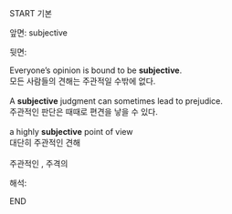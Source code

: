 START
기본

앞면:
subjective


뒷면:
<div>Everyone’s opinion is bound to be <strong>subjective</strong>. </div><div><div>모든 사람들의 견해는 주관적일 수밖에 없다.</div></div><div><br></div><div><div>A <strong>subjective</strong> judgment can sometimes lead to prejudice. </div><div><div>주관적인 판단은 때때로 편견을 낳을 수 있다.</div></div></div><div><br></div><div><div>a highly <strong>subjective</strong> point of view </div><div><div>대단히 주관적인 견해</div></div></div><div><br></div><div>주관적인 , 주격의</div>


해석:

END